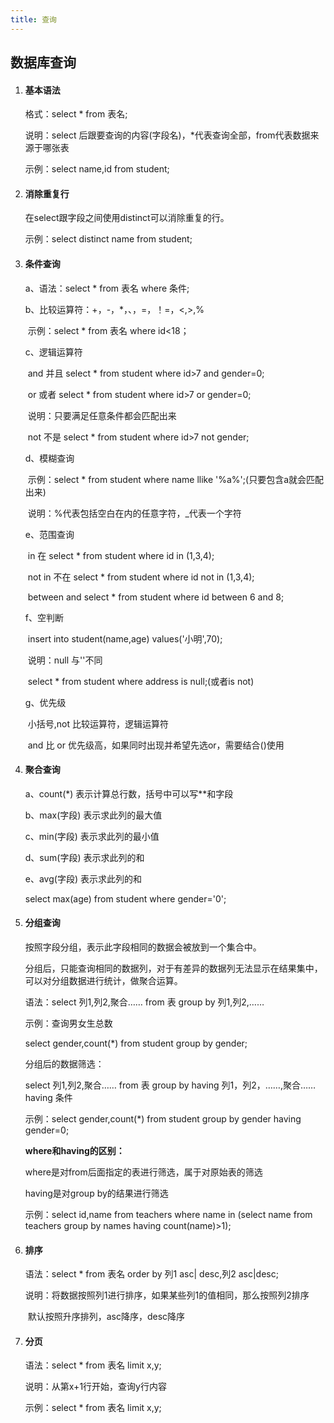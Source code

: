 ```yaml
---
title: 查询
---
```


## 数据库查询

1. #### 基本语法

    格式：select * from 表名;

    说明：select 后跟要查询的内容(字段名)，*代表查询全部，from代表数据来源于哪张表

    示例：select name,id from student;

2. #### 消除重复行

    在select跟字段之间使用distinct可以消除重复的行。

    示例：select distinct name from student;

3. #### 条件查询

    a、语法：select * from 表名 where 条件;

    b、比较运算符：+，-，*，、，=，！=，<,>,%

    ​		示例：select * from 表名 where id<18；

    c、逻辑运算符

    ​		and		  并且		select * from student where id>7 and gender=0;

    ​		or			 或者		select * from student where id>7 or gender=0;

    ​						 说明：只要满足任意条件都会匹配出来

    ​		not      	 不是		select * from student where id>7 not gender;

    d、模糊查询

    ​		示例：select * from student where name llike '%a%';(只要包含a就会匹配出来)

    ​		说明：%代表包括空白在内的任意字符，_代表一个字符

    e、范围查询

    ​		in			  	在			select * from student where id in (1,3,4);

    ​		not in	   	不在		select * from student where id not in (1,3,4);

    ​		between	  and		 select * from student where id between 6 and 8;

    f、空判断

    ​	insert into student(name,age) values('小明',70);

    ​	说明：null 与''不同

    ​	select * from student where address is null;(或者is not)

    g、优先级

    ​	小括号,not		比较运算符，逻辑运算符

    ​	and 比 or 优先级高，如果同时出现并希望先选or，需要结合()使用	

4. #### 聚合查询

    a、count(*)				表示计算总行数，括号中可以写**和字段

    b、max(字段)			 表示求此列的最大值

    c、min(字段)			   表示求此列的最小值		

    d、sum(字段)			  表示求此列的和			

    e、avg(字段)				表示求此列的和

    select max(age) from student where gender='0';		

5. #### 分组查询

    按照字段分组，表示此字段相同的数据会被放到一个集合中。

    分组后，只能查询相同的数据列，对于有差异的数据列无法显示在结果集中，可以对分组数据进行统计，做聚合运算。

    语法：select 列1,列2,聚合…… from 表  group by 列1,列2,……

    示例：查询男女生总数

    select gender,count(*) from student group by gender;

    分组后的数据筛选：

    select 列1,列2,聚合……  from 表 group by having 列1，列2，……,聚合…… having 条件

    示例：select gender,count(*) from student group by gender having gender=0;

    **where和having的区别：**

    where是对from后面指定的表进行筛选，属于对原始表的筛选

    having是对group by的结果进行筛选

    示例：select id,name from teachers where name in (select name from teachers group by names having count(name)>1);

6. #### 排序

    语法：select * from 表名 order by 列1 asc| desc,列2 asc|desc;

    说明：将数据按照列1进行排序，如果某些列1的值相同，那么按照列2排序

    ​			默认按照升序排列，asc降序，desc降序

7. #### 分页

    语法：select * from 表名 limit x,y;

    说明：从第x+1行开始，查询y行内容

    示例：select * from 表名 limit x,y;




​    

